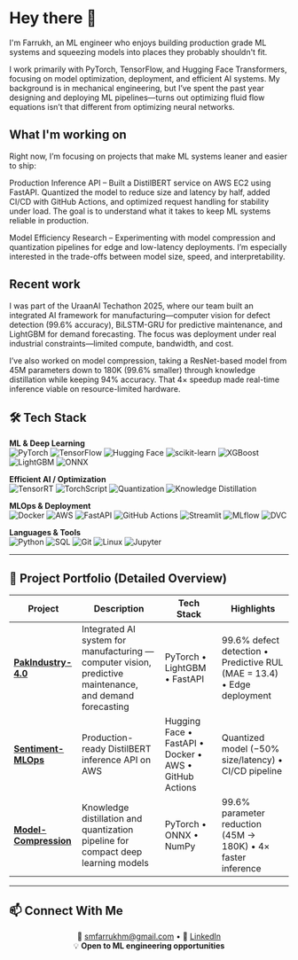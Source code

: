 # Hey there 👋

I'm Farrukh, an ML engineer who enjoys building production grade ML systems and squeezing models into places they probably shouldn't fit.

I work primarily with PyTorch, TensorFlow, and Hugging Face Transformers, focusing on model optimization, deployment, and efficient AI systems. My background is in mechanical engineering, but I’ve spent the past year designing and deploying ML pipelines—turns out optimizing fluid flow equations isn’t that different from optimizing neural networks.

## What I'm working on

Right now, I’m focusing on projects that make ML systems leaner and easier to ship:

Production Inference API – Built a DistilBERT service on AWS EC2 using FastAPI. Quantized the model to reduce size and latency by half, added CI/CD with GitHub Actions, and optimized request handling for stability under load. The goal is to understand what it takes to keep ML systems reliable in production.

Model Efficiency Research – Experimenting with model compression and quantization pipelines for edge and low-latency deployments. I’m especially interested in the trade-offs between model size, speed, and interpretability.

## Recent work

I was part of the UraanAI Techathon 2025, where our team built an integrated AI framework for manufacturing—computer vision for defect detection (99.6% accuracy), BiLSTM-GRU for predictive maintenance, and LightGBM for demand forecasting. The focus was deployment under real industrial constraints—limited compute, bandwidth, and cost.

I’ve also worked on model compression, taking a ResNet-based model from 45M parameters down to 180K (99.6% smaller) through knowledge distillation while keeping 94% accuracy. That 4× speedup made real-time inference viable on resource-limited hardware.

## 🛠️ Tech Stack
**ML & Deep Learning**  
![PyTorch](https://img.shields.io/badge/PyTorch-EE4C2C?style=flat&logo=pytorch&logoColor=white)
![TensorFlow](https://img.shields.io/badge/TensorFlow-FF6F00?style=flat&logo=tensorflow&logoColor=white)
![Hugging Face](https://img.shields.io/badge/🤗_Hugging_Face-FFD21E?style=flat)
![scikit-learn](https://img.shields.io/badge/scikit--learn-F7931E?style=flat&logo=scikitlearn&logoColor=white)
![XGBoost](https://img.shields.io/badge/XGBoost-FF6600?style=flat&logo=xgboost&logoColor=white)
![LightGBM](https://img.shields.io/badge/LightGBM-00A0E3?style=flat&logo=lightgbm&logoColor=white)
![ONNX](https://img.shields.io/badge/ONNX-000000?style=flat&logo=onnx&logoColor=white)

**Efficient AI / Optimization**  
![TensorRT](https://img.shields.io/badge/TensorRT-FF6600?style=flat&logo=tensorflow&logoColor=white)
![TorchScript](https://img.shields.io/badge/TorchScript-EE4C2C?style=flat)
![Quantization](https://img.shields.io/badge/Quantization-2F4F4F?style=flat)
![Knowledge Distillation](https://img.shields.io/badge/Distillation-FFD700?style=flat)

**MLOps & Deployment**  
![Docker](https://img.shields.io/badge/Docker-2496ED?style=flat&logo=docker&logoColor=white)
![AWS](https://img.shields.io/badge/AWS-232F3E?style=flat&logo=amazonaws&logoColor=white)
![FastAPI](https://img.shields.io/badge/FastAPI-009688?style=flat&logo=fastapi&logoColor=white)
![GitHub Actions](https://img.shields.io/badge/GitHub_Actions-2088FF?style=flat&logo=githubactions&logoColor=white)
![Streamlit](https://img.shields.io/badge/Streamlit-FF4B4B?style=flat&logo=streamlit&logoColor=white)
![MLflow](https://img.shields.io/badge/MLflow-000000?style=flat&logo=mlflow&logoColor=white)
![DVC](https://img.shields.io/badge/DVC-172B4D?style=flat&logo=dvc&logoColor=white)

**Languages & Tools**  
![Python](https://img.shields.io/badge/Python-3776AB?style=flat&logo=python&logoColor=white)
![SQL](https://img.shields.io/badge/SQL-4479A1?style=flat&logo=postgresql&logoColor=white)
![Git](https://img.shields.io/badge/Git-F05032?style=flat&logo=git&logoColor=white)
![Linux](https://img.shields.io/badge/Linux-FCC624?style=flat&logo=linux&logoColor=black)
![Jupyter](https://img.shields.io/badge/Jupyter-F37626?style=flat&logo=jupyter&logoColor=white)


---

## 📘 Project Portfolio (Detailed Overview)
| Project | Description | Tech Stack | Highlights |
| -------- | ------------ | ----------- | ----------- |
| [**PakIndustry-4.0**](https://github.com/sfarrukhm/pakindustry-4.0) | Integrated AI system for manufacturing — computer vision, predictive maintenance, and demand forecasting | PyTorch • LightGBM • FastAPI | 99.6% defect detection • Predictive RUL (MAE = 13.4) • Edge deployment |
| [**Sentiment-MLOps**](https://github.com/sfarrukhm/sentiment-mlops) | Production-ready DistilBERT inference API on AWS | Hugging Face • FastAPI • Docker • AWS • GitHub Actions | Quantized model (−50% size/latency) • CI/CD pipeline |
| [**Model-Compression**](https://github.com/sfarrukhm/making_models_efficient) | Knowledge distillation and quantization pipeline for compact deep learning models | PyTorch • ONNX • NumPy | 99.6% parameter reduction (45M → 180K) • 4× faster inference |
---
## 📫 Connect With Me
<p align="center">
📧 <a href="mailto:smfarrukhm@gmail.com">smfarrukhm@gmail.com</a> • 
💼 <a href="https://linkedin.com/in/sfarrukhm">LinkedIn</a>  
<br>
💡 <b>Open to ML engineering opportunities</b>
</p>





